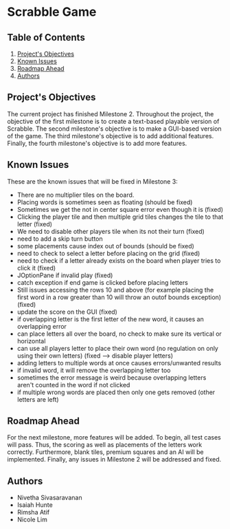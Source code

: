 # Scrabble Game

## Table of Contents

1. [Project's Objectives](#Project's-Objectives)
2. [Known Issues](#Known-Issues)
3. [Roadmap Ahead](#Roadmap-Ahead)
4. [Authors](#Authors)

<!-- Project's Objectives -->
## Project's Objectives

The current project has finished Milestone 2. Throughout the project, the objective of the first milestone is to create a text-based playable version of Scrabble. The
second milestone's objective is to make a GUI-based version of the game. The third milestone's
objective is to add additional features. Finally, the fourth milestone's objective is to add more
features.


<!-- Known Issues -->
## Known Issues
These are the known issues that will be fixed in Milestone 3:
* There are no multiplier tiles on the board.
* Placing words is sometimes seen as floating (should be fixed)
* Sometimes we get the not in center square error even though it is (fixed)
* Clicking the player tile and then multiple grid tiles changes the tile to that letter (fixed)
* We need to disable other players tile when its not their turn (fixed)
* need to add a skip turn button
* some placements cause index out of bounds (should be fixed)
* need to check to select a letter before placing on the grid (fixed)
* need to check if a letter already exists on the board when player tries to click it (fixed)
* JOptionPane if invalid play (fixed)
* catch exception if end game is clicked before placing letters 
* Still issues accessing the rows 10 and above (for example placing the first word in a row greater than 10 will throw an outof bounds exception) (fixed)
* update the score on the GUI (fixed)
* if overlapping letter is the first letter of the new word, it causes an overlapping error 
* can place letters all over the board, no check to make sure its vertical or horizontal
* can use all players letter to place their own word (no regulation on only using their own letters) (fixed --> disable player letters)
* adding letters to multiple words at once causes errors/unwanted results
* if invalid word, it will remove the overlapping letter too 
* sometimes the error message is weird because overlapping letters aren't counted in the word if not clicked
* if multiple wrong words are placed then only one gets removed (other letters are left)

<!-- Roadmap Ahead -->
## Roadmap Ahead
For the next milestone, more features will be added. To begin, all test cases will pass. Thus, 
the scoring as well as placements of the letters work correctly. Furthermore,
blank tiles, premium squares and an AI will be implemented. Finally, any issues in Milestone 2
will be addressed and fixed. 

<!-- Authors -->
## Authors
* Nivetha Sivasaravanan
* Isaiah Hunte
* Rimsha Atif
* Nicole Lim
